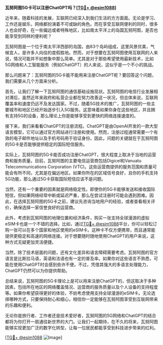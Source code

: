**瓦努阿图5G卡可以注册ChatGPT吗？[[TG💪+ @esim1088](https://t.me/s/esim1088)]**

近年来，随着科技的发展，互联网已经深入到我们生活的方方面面。无论是学习、工作还是娱乐，网络都扮演着不可或缺的角色。而在享受互联网便利的同时，很多人也会好奇，在一些偏远或者特殊地区，比如南太平洋上的岛国瓦努阿图，是否也能享受到同样的便利呢？

瓦努阿图是一个位于南太平洋西部的岛国，由83个岛屿组成，这里风景优美，气候宜人，是许多人向往的度假胜地。然而，对于想要在瓦努阿图使用互联网的人来说，情况可能并不如想象中那么简单。尤其是对于那些希望使用最新技术，比如5G网络和人工智能服务（例如ChatGPT）的人来说，这似乎是一个不小的挑战。

那么问题来了：瓦努阿图的5G卡能不能用来注册ChatGPT呢？要回答这个问题，我们需要从几个方面来分析。

首先，让我们了解一下瓦努阿图的通信基础设施现状。瓦努阿图的电信行业发展相对滞后，虽然近年来政府和私营企业都在努力改善这一状况，但总体来说，互联网覆盖率和速度仍远不及发达国家。不过，随着5G技术的推广，瓦努阿图的一些主要城市和地区已经开始逐步引入5G服务。这意味着如果你身在这些地区，并且拥有支持5G的设备，那么理论上你是能够享受到更快的网络连接速度的。

接下来，我们来看看ChatGPT的注册流程。ChatGPT是由OpenAI开发的一款大型语言模型，它可以通过官方网站进行注册和使用。然而，注册过程通常需要一个有效的电子邮件地址以及手机号码用于验证身份。因此，问题的关键就在于瓦努阿图的5G卡是否能够提供稳定的国际短信服务。

实际上，瓦努阿图的5G卡能否成功注册ChatGPT，很大程度上取决于当地的运营商和服务质量。目前，瓦努阿图的主要电信运营商包括Digicel和Vanuatu Telecommunications Corporation (VTC)。这些运营商提供的服务范围和质量可能会有所不同，尤其是在偏远地区。如果你所在的区域信号良好，且你的手机支持5G功能，那么通过5G卡获取国际短信应该不是问题。

当然，还有一个重要的因素就是网络稳定性。即使你的5G卡能够发送和接收国际短信，但如果网络经常中断或延迟严重，那么在尝试注册时可能会遇到困难。因此，在选择瓦努阿图的5G卡之前，建议先咨询当地用户的经验，或者查看相关评价，确保选择一家信誉良好的运营商。

此外，考虑到瓦努阿图的地理位置和经济条件，购买一张支持全球漫游的虚拟eSIM卡也是一个不错的选择。比如，通过[TG💪+ @esim1088](https://t.me/s/esim1088)平台，你可以轻松订购一张可以在多个国家和地区使用的eSIM卡。这种卡不仅方便携带，而且通常能提供更稳定和高速的网络连接。对于想要随时随地使用ChatGPT的用户来说，这种方式无疑更加灵活便捷。

当然，除了技术层面的问题，还有文化差异和语言障碍需要考虑。瓦努阿图的官方语言是比斯拉马语，英语和法语也有一定的普及率。如果你对这些语言不熟悉，可能在使用ChatGPT时会感到些许不便。不过，凭借其强大的多语言处理能力，ChatGPT仍然可以为你提供帮助。

总结来说，瓦努阿图的5G卡理论上是可以用来注册ChatGPT的，但这取决于多种因素，包括所在地区的网络覆盖情况、运营商的服务质量以及个人设备的支持程度等。如果你希望获得更好的体验，不妨考虑使用支持全球漫游的eSIM卡。无论选择哪种方式，只要保持耐心和细心，相信你一定能够在瓦努阿图享受到互联网带来的乐趣和便利。

无论你是旅行者、工作者还是技术爱好者，瓦努阿图的5G网络和ChatGPT的结合都将为你打开一扇通往新世界的大门。让我们一起期待，在不久的将来，瓦努阿图能够实现更加广泛的数字化转型，让每一位居民都能享受到科技进步带来的红利。

[[TG💪+ @esim1088](https://t.me/s/esim1088) ![Image](https://i.postimg.cc/4NQfJmqS/Snipaste-2025-05-13-00-14-12.png)]